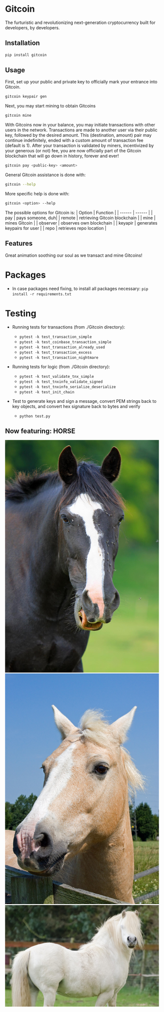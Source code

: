# Gitcoin
The furturistic and revolutionizing next-generation cryptocurrency built for developers, by developers.

## Installation
``` bash
pip install gitcoin
```

## Usage
First, set up your public and private key to officially mark your entrance into Gitcoin.
``` bash
gitcoin keypair gen
```

Next, you may start mining to obtain Gitcoins
``` bash
gitcoin mine
```

With Gitcoins now in your balance, you may initiate transactions with other users in the network.
Transactions are made to another user via their public key, followed by the desired amount. This (destination, amount) pair may continue indefinitely, ended with a custom amount of transaction fee (default is 1). 
After your transaction is validated by miners, incentivized by your generous (or not) fee, you are now officially part of the Gitcoin blockchain that will go down in history, forever and ever!
``` bash
gitcoin pay <public-key> <amount>
```

General Gitcoin assistance is done with:
```bash 
gitcoin --help
```
More specific help is done with:
```bash
gitcoin <option> --help
```

The possible options for Gitcoin is:
| Option | Function |
| ------ |  ------  |
| pay    | pays someone, duh|
| remote | retrieving Gitcoin blockchain |
| mine   | mines Gitcoin |
| observer | observes own blockchain |
| keyapir | generates keypairs for user |
| repo | retrieves repo location |

## Features
Great animation soothing our soul as we transact and mine Gitcoins!

#
# Packages
* In case packages need fixing, to install all packages necessary: `pip install -r requirements.txt`

# Testing
* Running tests for transactions (from ./Gitcoin directory):
    * `pytest -k test_transaction_simple`
    * `pytest -k test_coinbase_transaction_simple`
    * `pytest -k test_transaction_already_used`
    * `pytest -k test_transaction_excess`
    * `pytest -k test_transaction_nightmare`

* Running tests for logic (from ./Gitcoin directory):
    * `pytest -k test_validate_tnx_simple`
    * `pytest -k test_tnxinfo_validate_signed`
    * `pytest -k test_tnxinfo_serialize_deserialize`
    * `pytest -k test_init_chain`

* Test to generate keys and sign a message, convert PEM strings back to key objects, and convert hex signature back to bytes and verify
    * `python test.py`

## Now featuring: HORSE
![black horse](res/black-horse-head.jpg)
![horse head](res/horse-head-portrait.jpg)
![white horse](res/horse-white.jpg)
